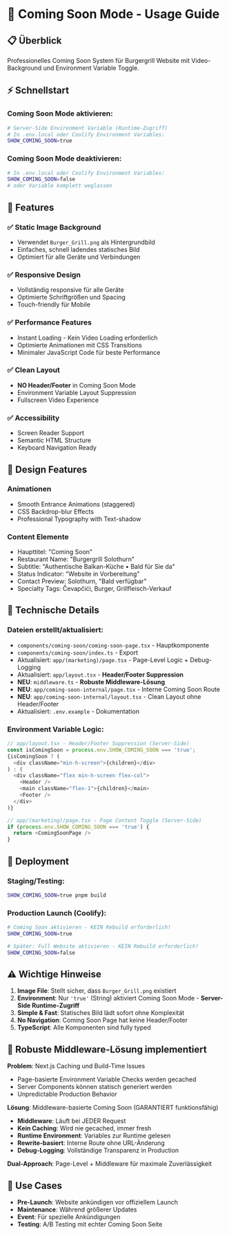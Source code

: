 # 🚀 Coming Soon Mode - Usage Guide

## 📋 Überblick
Professionelles Coming Soon System für Burgergrill Website mit Video-Background und Environment Variable Toggle.

## ⚡ Schnellstart

### Coming Soon Mode aktivieren:
```bash
# Server-Side Environment Variable (Runtime-Zugriff)
# In .env.local oder Coolify Environment Variables:
SHOW_COMING_SOON=true
```

### Coming Soon Mode deaktivieren:
```bash
# In .env.local oder Coolify Environment Variables:
SHOW_COMING_SOON=false
# oder Variable komplett weglassen
```

## 🎯 Features

### ✅ Static Image Background
- Verwendet `Burger_Grill.png` als Hintergrundbild
- Einfaches, schnell ladendes statisches Bild
- Optimiert für alle Geräte und Verbindungen

### ✅ Responsive Design
- Vollständig responsive für alle Geräte
- Optimierte Schriftgrößen und Spacing
- Touch-friendly für Mobile

### ✅ Performance Features
- Instant Loading - Kein Video Loading erforderlich
- Optimierte Animationen mit CSS Transitions
- Minimaler JavaScript Code für beste Performance

### ✅ Clean Layout
- **NO Header/Footer** in Coming Soon Mode
- Environment Variable Layout Suppression
- Fullscreen Video Experience

### ✅ Accessibility
- Screen Reader Support
- Semantic HTML Structure
- Keyboard Navigation Ready

## 🎨 Design Features

### Animationen
- Smooth Entrance Animations (staggered)
- CSS Backdrop-blur Effects
- Professional Typography with Text-shadow

### Content Elemente
- Haupttitel: "Coming Soon"
- Restaurant Name: "Burgergrill Solothurn"  
- Subtitle: "Authentische Balkan-Küche • Bald für Sie da"
- Status Indicator: "Website in Vorbereitung"
- Contact Preview: Solothurn, "Bald verfügbar"
- Specialty Tags: Čevapčići, Burger, Grillfleisch-Verkauf

## 🔧 Technische Details

### Dateien erstellt/aktualisiert:
- `components/coming-soon/coming-soon-page.tsx` - Hauptkomponente
- `components/coming-soon/index.ts` - Export
- Aktualisiert: `app/(marketing)/page.tsx` - Page-Level Logic + Debug-Logging
- Aktualisiert: `app/layout.tsx` - **Header/Footer Suppression**
- **NEU**: `middleware.ts` - **Robuste Middleware-Lösung**
- **NEU**: `app/coming-soon-internal/page.tsx` - Interne Coming Soon Route
- **NEU**: `app/coming-soon-internal/layout.tsx` - Clean Layout ohne Header/Footer
- Aktualisiert: `.env.example` - Dokumentation

### Environment Variable Logic:
```typescript
// app/layout.tsx - Header/Footer Suppression (Server-Side)
const isComingSoon = process.env.SHOW_COMING_SOON === 'true';
{isComingSoon ? (
  <div className="min-h-screen">{children}</div>
) : (
  <div className="flex min-h-screen flex-col">
    <Header />
    <main className="flex-1">{children}</main>
    <Footer />
  </div>
)}

// app/(marketing)/page.tsx - Page Content Toggle (Server-Side)
if (process.env.SHOW_COMING_SOON === 'true') {
  return <ComingSoonPage />
}
```

## 🚀 Deployment

### Staging/Testing:
```bash
SHOW_COMING_SOON=true pnpm build
```

### Production Launch (Coolify):
```bash
# Coming Soon aktivieren - KEIN Rebuild erforderlich!
SHOW_COMING_SOON=true

# Später: Full Website aktivieren - KEIN Rebuild erforderlich!  
SHOW_COMING_SOON=false
```

## ⚠️ Wichtige Hinweise

1. **Image File**: Stellt sicher, dass `Burger_Grill.png` existiert
2. **Environment**: Nur `'true'` (String) aktiviert Coming Soon Mode - **Server-Side Runtime-Zugriff**
3. **Simple & Fast**: Statisches Bild lädt sofort ohne Komplexität
4. **No Navigation**: Coming Soon Page hat keine Header/Footer
5. **TypeScript**: Alle Komponenten sind fully typed

## 🔧 Robuste Middleware-Lösung implementiert

**Problem**: Next.js Caching und Build-Time Issues
- Page-basierte Environment Variable Checks werden gecached
- Server Components können statisch generiert werden  
- Unpredictable Production Behavior

**Lösung**: Middleware-basierte Coming Soon (GARANTIERT funktionsfähig)
- **Middleware**: Läuft bei JEDER Request
- **Kein Caching**: Wird nie gecached, immer fresh
- **Runtime Environment**: Variables zur Runtime gelesen
- **Rewrite-basiert**: Interne Route ohne URL-Änderung
- **Debug-Logging**: Vollständige Transparenz in Production

**Dual-Approach**: Page-Level + Middleware für maximale Zuverlässigkeit

## 🎯 Use Cases

- **Pre-Launch**: Website ankündigen vor offiziellem Launch
- **Maintenance**: Während größerer Updates
- **Event**: Für spezielle Ankündigungen
- **Testing**: A/B Testing mit echter Coming Soon Seite